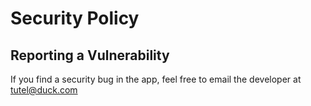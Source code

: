 # Security Policy

## Reporting a Vulnerability

If you find a security bug in the app, feel free to email the developer at
[tutel@duck.com](mailto:tutel@duck.com)
